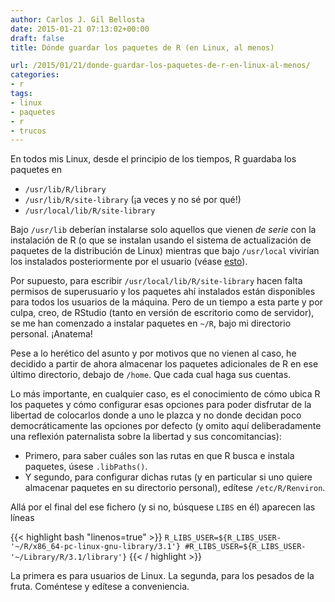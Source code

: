 ```yaml
---
author: Carlos J. Gil Bellosta
date: 2015-01-21 07:13:02+00:00
draft: false
title: Dónde guardar los paquetes de R (en Linux, al menos)

url: /2015/01/21/donde-guardar-los-paquetes-de-r-en-linux-al-menos/
categories:
- r
tags:
- linux
- paquetes
- r
- trucos
---
```


En todos mis Linux, desde el principio de los tiempos, R guardaba los paquetes en

* `/usr/lib/R/library`
* `/usr/lib/R/site-library` (¡a veces y no sé por qué!)
* `/usr/local/lib/R/site-library`

Bajo `/usr/lib` deberían instalarse solo aquellos que vienen _de serie_ con la instalación de R (o que se instalan usando el sistema de actualización de paquetes de la distribución de Linux) mientras que bajo `/usr/local` vivirían los instalados posteriormente por el usuario (véase [esto](http://www.linuxfromscratch.org/blfs/view/svn/introduction/position.html)).

Por supuesto, para escribir `/usr/local/lib/R/site-library` hacen falta permisos de superusuario y los paquetes ahí instalados están disponibles para todos los usuarios de la máquina. Pero de un tiempo a esta parte y por culpa, creo, de RStudio (tanto en versión de escritorio como de servidor), se me han comenzado a instalar paquetes en `~/R`, bajo mi directorio personal. ¡Anatema!

Pese a lo herético del asunto y por motivos que no vienen al caso, he decidido a partir de ahora almacenar los paquetes adicionales de R en ese último directorio, debajo de `/home`. Que cada cual haga sus cuentas.

Lo más importante, en cualquier caso, es el conocimiento de cómo ubica R los paquetes y cómo configurar esas opciones para poder disfrutar de la libertad de colocarlos donde a uno le plazca y no donde decidan poco democráticamente las opciones por defecto (y omito aquí deliberadamente una reflexión paternalista sobre la libertad y sus concomitancias):

* Primero, para saber cuáles son las rutas en que R busca e instala paquetes, úsese `.libPaths()`.
* Y segundo, para configurar dichas rutas (y en particular si uno quiere almacenar paquetes en su directorio personal), edítese `/etc/R/Renviron`.


Allá por el final del ese fichero (y si no, búsquese `LIBS` en él) aparecen las líneas

{{< highlight bash "linenos=true" >}}
`R_LIBS_USER=${R_LIBS_USER-'~/R/x86_64-pc-linux-gnu-library/3.1'}
#R_LIBS_USER=${R_LIBS_USER-'~/Library/R/3.1/library'}`
{{< / highlight >}}

La primera es para usuarios de Linux. La segunda, para los pesados de la fruta. Coméntese y edítese a conveniencia.

